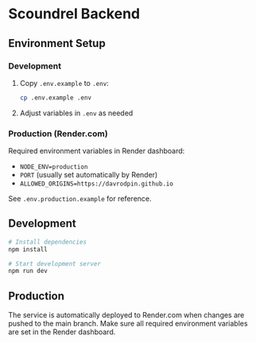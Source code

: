 # Scoundrel Backend

## Environment Setup

### Development
1. Copy `.env.example` to `.env`:
   ```bash
   cp .env.example .env
   ```
2. Adjust variables in `.env` as needed

### Production (Render.com)
Required environment variables in Render dashboard:
- `NODE_ENV=production`
- `PORT` (usually set automatically by Render)
- `ALLOWED_ORIGINS=https://davrodpin.github.io`

See `.env.production.example` for reference.

## Development

```bash
# Install dependencies
npm install

# Start development server
npm run dev
```

## Production

The service is automatically deployed to Render.com when changes are pushed to the main branch.
Make sure all required environment variables are set in the Render dashboard. 
